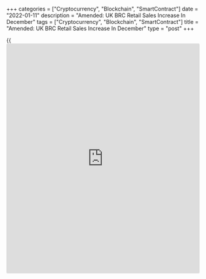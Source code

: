 +++
categories = ["Cryptocurrency", "Blockchain", "SmartContract"]
date = "2022-01-11"
description = "Amended: UK BRC Retail Sales Increase In December"
tags = ["Cryptocurrency", "Blockchain", "SmartContract"]
title = "Amended: UK BRC Retail Sales Increase In December"
type = "post"
+++

{{<iframe id="large-banner" src="https://www.bounty.group/#slide=21.0" width="100%" height="600" scrolling="no" style="border: 0px solid rgb(216, 221, 230); border-radius: 3px;">}}

Corrected second para

UK retail sales increased in December despite the recent Omicron
outbreak, data released by the British Retail Consortium, or BRC, showed
on Tuesday.

Retail sales grew 2.1 percent on a yearly basis in December. For the
whole year of 2021, retail sales were up 9.9 percent.

Helen Dickinson, chief executive at BRC, said many people chose to shop
online rather than travel to nearby high streets and shopping centres.
Loungewear was back in fashion, as many pre-empted the possibility of
future restrictions.

"As we head into 2022, retailers will be keeping close to Government
COVID-19 updates and hoping consumer confidence holds up in order to
offset the rising cost challenges they are likely to experience for the
foreseeable future," Paul Martin, UK Head of Retail, KPMG, said.

For comments and feedback [contact](https://www.playgroundfx.com/contact/): editorial@rtt[news](https://www.letsplayfx.com/blog/forex-news-website/).com

[Economic News][1]

 **What parts of the world are seeing the best (and worst) economic
performances lately? Click[here][2] to check out our [Econ Scorecard][2]
and find out! See up-to-the-moment [ranking](https://www.playgroundfx.com/blog/crypto-exchange-ranking/)s for the best and worst
performers in [GDP][3], [unemployment rate][4], [inflation][2] and much
more.**

   1. www.rtt[news](https://www.letsplayfx.com/blog/forex-news-website/).com/Content/EconomicNews.aspx
   2. www.rtt[news](https://www.letsplayfx.com/blog/forex-news-website/).com/economic-scorecard/world-rank/CPI/highest-performance.aspx
   3. www.rtt[news](https://www.letsplayfx.com/blog/forex-news-website/).com/economic-scorecard/world-rank/GDP/highest-performance.aspx
   4. www.rtt[news](https://www.letsplayfx.com/blog/forex-news-website/).com/economic-scorecard/world-rank/unemployment-rate/lowest-performance.aspx